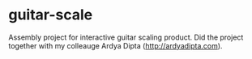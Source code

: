 # guitar-scale
Assembly project for interactive guitar scaling product. Did the project together with my colleauge Ardya Dipta (http://ardyadipta.com).
